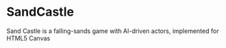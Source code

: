 SandCastle
==========

Sand Castle is a falling-sands game with AI-driven actors, implemented for HTML5 Canvas
